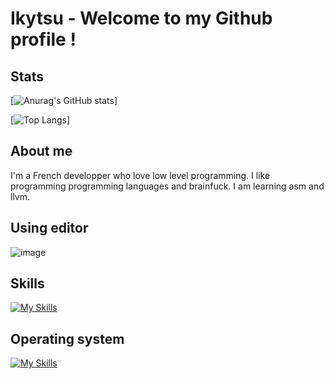# Ikytsu - Welcome to my Github profile !

## Stats
[![Anurag's GitHub stats](https://github-readme-stats.vercel.app/api?username=Ikytsu&theme=tokyonight)]

[![Top Langs](https://github-readme-stats.vercel.app/api/top-langs/?username=Ikytsu&layout=compact&theme=tokyonight)]

## About me

I'm a French developper who love low level programming.
I like programming programming languages and brainfuck.
I am learning asm and llvm.

## Using editor
![image](https://github.com/Ikytsu/Ikytsu/assets/155775453/45dd95cb-d2b8-4149-949c-3391fce8c303)
## Skills
[![My Skills](https://skillicons.dev/icons?i=c,cpp,cs,python,java,lua,unity,blender&theme=dark)](https://skillicons.dev)

## Operating system
[![My Skills](https://skillicons.dev/icons?i=linux,debian&theme=dark)](https://skillicons.dev)


